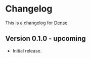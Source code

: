 Changelog
=====

This is a changelog for [Dense](http://dense.rah.pw).

Version 0.1.0 - upcoming
-----

* Initial release.